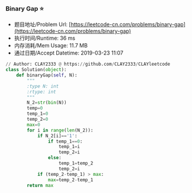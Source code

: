 
### Binary Gap :star:
- 题目地址/Problem Url: [https://leetcode-cn.com/problems/binary-gap](https://leetcode-cn.com/problems/binary-gap)
- 执行时间/Runtime: 36 ms 
- 内存消耗/Mem Usage: 11.7 MB
- 通过日期/Accept Datetime: 2019-03-23 11:07
```python
// Author: CLAY2333 @ https://github.com/CLAY2333/CLAYleetcode
class Solution(object):
    def binaryGap(self, N):
        """
        :type N: int
        :rtype: int
        """
        N_2=str(bin(N))
        temp=0
        temp_1=0
        temp_2=0
        max=0
        for i in range(len(N_2)):
            if N_2[i]=='1':
                if temp_1==0:
                    temp_1=i
                    temp_2=i
                else:
                    temp_1=temp_2
                    temp_2=i
            if (temp_2-temp_1) > max:
                max=temp_2-temp_1
        return max

```
